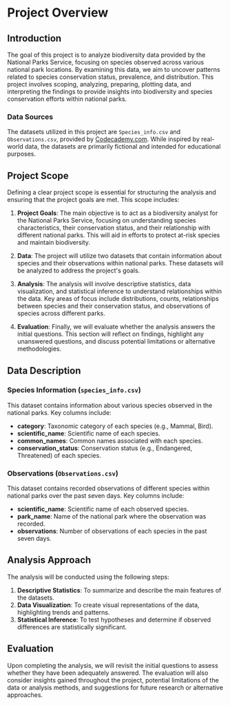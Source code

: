 # Project Overview

## Introduction

The goal of this project is to analyze biodiversity data provided by the National Parks Service, focusing on species observed across various national park locations. By examining this data, we aim to uncover patterns related to species conservation status, prevalence, and distribution. This project involves scoping, analyzing, preparing, plotting data, and interpreting the findings to provide insights into biodiversity and species conservation efforts within national parks.

### Data Sources

The datasets utilized in this project are `Species_info.csv` and `Observations.csv`, provided by [Codecademy.com](https://www.codecademy.com). While inspired by real-world data, the datasets are primarily fictional and intended for educational purposes.

## Project Scope

Defining a clear project scope is essential for structuring the analysis and ensuring that the project goals are met. This scope includes:

1. **Project Goals**: The main objective is to act as a biodiversity analyst for the National Parks Service, focusing on understanding species characteristics, their conservation status, and their relationship with different national parks. This will aid in efforts to protect at-risk species and maintain biodiversity.

2. **Data**: The project will utilize two datasets that contain information about species and their observations within national parks. These datasets will be analyzed to address the project's goals.

3. **Analysis**: The analysis will involve descriptive statistics, data visualization, and statistical inference to understand relationships within the data. Key areas of focus include distributions, counts, relationships between species and their conservation status, and observations of species across different parks.

4. **Evaluation**: Finally, we will evaluate whether the analysis answers the initial questions. This section will reflect on findings, highlight any unanswered questions, and discuss potential limitations or alternative methodologies.

## Data Description

### Species Information (`species_info.csv`)

This dataset contains information about various species observed in the national parks. Key columns include:

- **category**: Taxonomic category of each species (e.g., Mammal, Bird).
- **scientific_name**: Scientific name of each species.
- **common_names**: Common names associated with each species.
- **conservation_status**: Conservation status (e.g., Endangered, Threatened) of each species.

### Observations (`Observations.csv`)

This dataset contains recorded observations of different species within national parks over the past seven days. Key columns include:

- **scientific_name**: Scientific name of each observed species.
- **park_name**: Name of the national park where the observation was recorded.
- **observations**: Number of observations of each species in the past seven days.

## Analysis Approach

The analysis will be conducted using the following steps:

1. **Descriptive Statistics**: To summarize and describe the main features of the datasets.
2. **Data Visualization**: To create visual representations of the data, highlighting trends and patterns.
3. **Statistical Inference**: To test hypotheses and determine if observed differences are statistically significant.

## Evaluation

Upon completing the analysis, we will revisit the initial questions to assess whether they have been adequately answered. The evaluation will also consider insights gained throughout the project, potential limitations of the data or analysis methods, and suggestions for future research or alternative approaches.
